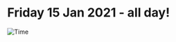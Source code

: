 # Friday 15 Jan 2021 - all day!
![Time](https://github.com/rich-ctm/today/workflows/Time/badge.svg)
